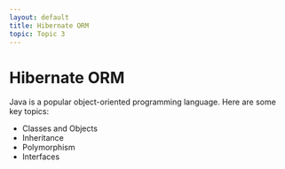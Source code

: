 ```yaml
---
layout: default
title: Hibernate ORM
topic: Topic 3
---
```


# Hibernate ORM

Java is a popular object-oriented programming language. Here are some key topics:

- Classes and Objects
- Inheritance
- Polymorphism
- Interfaces
